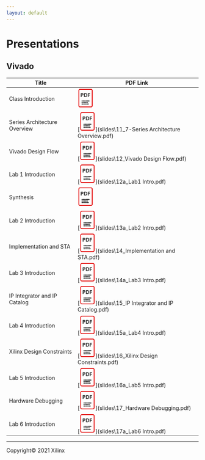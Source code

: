 ```yaml
---
layout: default
---
```


# Presentations

## Vivado 

| Title | PDF Link |
| --- | ---- |
| Class Introduction | [![alt text](images/pdf.png)](slides\01_Class_intro.pdf) |
| Series Architecture Overview | [![alt text](images/pdf.png)](slides\11_7-Series Architecture Overview.pdf) |
| Vivado Design Flow | [![alt text](images/pdf.png)](slides\12_Vivado Design Flow.pdf) |
| Lab 1 Introduction  | [![alt text](images/pdf.png)](slides\12a_Lab1 Intro.pdf) |
| Synthesis | [![alt text](images/pdf.png)](slides\13_Synthesis.pdf) |
| Lab 2 Introduction | [![alt text](images/pdf.png)](slides\13a_Lab2 Intro.pdf) |
| Implementation and STA| [![alt text](images/pdf.png)](slides\14_Implementation and STA.pdf) |
| Lab 3 Introduction | [![alt text](images/pdf.png)](slides\14a_Lab3 Intro.pdf) |
| IP Integrator and IP Catalog | [![alt text](images/pdf.png)](slides\15_IP Integrator and IP Catalog.pdf) |
| Lab 4 Introduction | [![alt text](images/pdf.png)](slides\15a_Lab4 Intro.pdf)|
| Xilinx Design Constraints | [![alt text](images/pdf.png)](slides\16_Xilinx Design Constraints.pdf) |
| Lab 5 Introduction | [![alt text](images/pdf.png)](slides\16a_Lab5 Intro.pdf) |
| Hardware Debugging | [![alt text](images/pdf.png)](slides\17_Hardware Debugging.pdf) |
| Lab 6 Introduction | [![alt text](images/pdf.png)](slides\17a_Lab6 Intro.pdf) |

---------------------------------------
<p class="copyright">Copyright&copy; 2021 Xilinx</p>